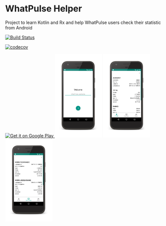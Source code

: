 # WhatPulse Helper
Project to learn Kotlin and Rx and help WhatPulse users check their statistic from Android

[![Build Status](https://travis-ci.org/volodia-chornenkyy/WhatPulseHelper.svg?branch=master)](https://travis-ci.org/volodia-chornenkyy/WhatPulseHelper)

[![codecov](https://codecov.io/gh/volodia-chornenkyy/WhatPulseHelper/branch/master/graph/badge.svg)](https://codecov.io/gh/volodia-chornenkyy/WhatPulseHelper)

<a href='https://play.google.com/store/apps/details?id=com.vchornenkyy.com.vchornenkyy.whatpulsehelper&utm_source=global_co&utm_medium=prtnr&utm_content=Mar2515&utm_campaign=PartBadge&pcampaignid=MKT-Other-global-all-co-prtnr-py-PartBadge-Mar2515-1'>
<img width="15%" alt='Get it on Google Play' src='https://play.google.com/intl/en_us/badges/images/generic/en_badge_web_generic.png'/>
</a>

<img width="30%" src="/play_store_resources/screens/framed/login_p_framed.png"/>
<img width="30%" src="/play_store_resources/screens/framed/profile_p_framed.png"/>
<img width="30%" src="/play_store_resources/screens/framed/computers_p_framed.png"/>
